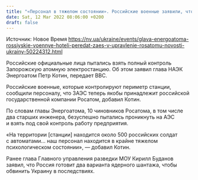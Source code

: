 ```yaml
---
title: "«Персонал в тяжелом состоянии». Российские военные заявили, что ЗАЭС принадлежит Росатому — Котин"
date: Sat, 12 Mar 2022 08:06:00 +0200
draft: false
---
```

Источник: Новое Время https://nv.ua/ukraine/events/glava-energoatoma-rossiyskie-voennye-hoteli-peredat-zaes-v-upravlenie-rosatomu-novosti-ukrainy-50224312.html


Российские официальные лица пытались взять полный контроль Запорожскую атомную электростанцию. Об этом заявил глава НАЭК Энергоатом Петр Котин, передает ВВС.

Российские военные, которые контролируют периметр станции, сообщили персоналу, что ЗАЭС теперь якобы принадлежит российской государственной компании Росатом, добавил Котин.

По словам главы Энергоатома, 10 чиновников Росатома, в том числе два старших инженера, безуспешно пытались проникнуть на АЭС и взять под свой контроль работу предприятия.

«На территории [станции] находится около 500 российских солдат с автоматами… наш персонал находится в крайне тяжелом психологическом состоянии», — добавил Котин.

Ранее глава Главного управления разведки МОУ Кирилл Буданов заявил, что Россия готовит два варианта ядерного шантажа, чтобы обвинить Украину в последствиях.
